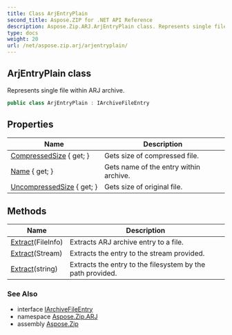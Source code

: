 ```yaml
---
title: Class ArjEntryPlain
second_title: Aspose.ZIP for .NET API Reference
description: Aspose.Zip.ARJ.ArjEntryPlain class. Represents single file within ARJ archive
type: docs
weight: 20
url: /net/aspose.zip.arj/arjentryplain/
---
```

## ArjEntryPlain class

Represents single file within ARJ archive.

```csharp
public class ArjEntryPlain : IArchiveFileEntry
```

## Properties

| Name | Description |
| --- | --- |
| [CompressedSize](../../aspose.zip.arj/arjentryplain/compressedsize/) { get; } | Gets size of compressed file. |
| [Name](../../aspose.zip.arj/arjentryplain/name/) { get; } | Gets name of the entry within archive. |
| [UncompressedSize](../../aspose.zip.arj/arjentryplain/uncompressedsize/) { get; } | Gets size of original file. |

## Methods

| Name | Description |
| --- | --- |
| [Extract](../../aspose.zip.arj/arjentryplain/extract/#extract_1)(FileInfo) | Extracts ARJ archive entry to a file. |
| [Extract](../../aspose.zip.arj/arjentryplain/extract/#extract_2)(Stream) | Extracts the entry to the stream provided. |
| [Extract](../../aspose.zip.arj/arjentryplain/extract/#extract)(string) | Extracts the entry to the filesystem by the path provided. |

### See Also

* interface [IArchiveFileEntry](../../aspose.zip/iarchivefileentry/)
* namespace [Aspose.Zip.ARJ](../../aspose.zip.arj/)
* assembly [Aspose.Zip](../../)


